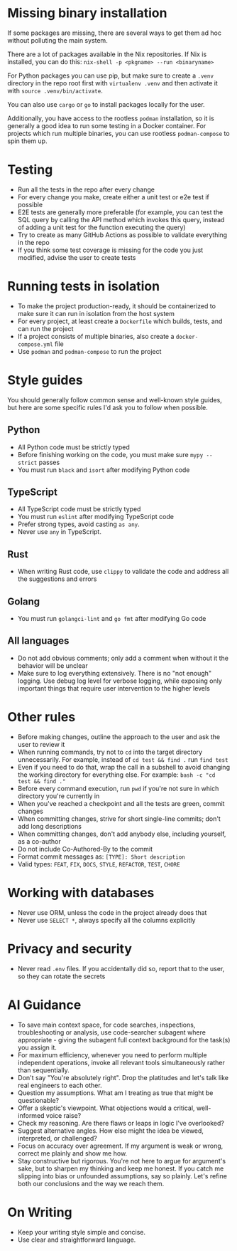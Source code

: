 # Missing binary installation
If some packages are missing, there are several ways to get them ad hoc without polluting the main system.

There are a lot of packages available in the Nix repositories. If Nix is installed, you can do this:
`nix-shell -p <pkgname> --run <binaryname>`

For Python packages you can use pip, but make sure to create a `.venv` directory in the repo root first with `virtualenv .venv` and then activate it with `source .venv/bin/activate`.

You can also use `cargo` or `go` to install packages locally for the user.

Additionally, you have access to the rootless `podman` installation, so it is generally a good idea to run some testing in a Docker container. For projects which run multiple binaries, you can use rootless `podman-compose` to spin them up.

# Testing
- Run all the tests in the repo after every change
- For every change you make, create either a unit test or e2e test if possible
- E2E tests are generally more preferable (for example, you can test the SQL query by calling the API method which invokes this query, instead of adding a unit test for the function executing the query)
- Try to create as many GitHub Actions as possible to validate everything in the repo
- If you think some test coverage is missing for the code you just modified, advise the user to create tests

# Running tests in isolation
- To make the project production-ready, it should be containerized to make sure it can run in isolation from the host system
- For every project, at least create a `Dockerfile` which builds, tests, and can run the project
- If a project consists of multiple binaries, also create a `docker-compose.yml` file
- Use `podman` and `podman-compose` to run the project

# Style guides

You should generally follow common sense and well-known style guides, but here are some specific rules I'd ask you to follow when possible.

## Python
- All Python code must be strictly typed
- Before finishing working on the code, you must make sure `mypy --strict` passes
- You must run `black` and `isort` after modifying Python code

## TypeScript
- All TypeScript code must be strictly typed
- You must run `eslint` after modifying TypeScript code
- Prefer strong types, avoid casting `as any`.
- Never use `any` in TypeScript.

## Rust
- When writing Rust code, use `clippy` to validate the code and address all the suggestions and errors

## Golang
- You must run `golangci-lint` and `go fmt` after modifying Go code

## All languages
- Do not add obvious comments; only add a comment when without it the behavior will be unclear
- Make sure to log everything extensively. There is no "not enough" logging. Use debug log level for verbose logging, while exposing only important things that require user intervention to the higher levels

# Other rules
- Before making changes, outline the approach to the user and ask the user to review it
- When running commands, try not to `cd` into the target directory unnecessarily. For example, instead of `cd test && find .` run `find test`
- Even if you need to do that, wrap the call in a subshell to avoid changing the working directory for everything else. For example: `bash -c "cd test && find ."`
- Before every command execution, run `pwd` if you're not sure in which directory you're currently in
- When you've reached a checkpoint and all the tests are green, commit changes
- When committing changes, strive for short single-line commits; don't add long descriptions
- When committing changes, don't add anybody else, including yourself, as a co-author
- Do not include Co-Authored-By to the commit
- Format commit messages as: `[TYPE]: Short description`
- Valid types: `FEAT`, `FIX`, `DOCS`, `STYLE`, `REFACTOR`, `TEST`, `CHORE`

# Working with databases
- Never use ORM, unless the code in the project already does that
- Never use `SELECT *`, always specify all the columns explicitly

# Privacy and security
- Never read `.env` files. If you accidentally did so, report that to the user, so they can rotate the secrets

# AI Guidance
- To save main context space, for code searches, inspections, troubleshooting or analysis, use code-searcher subagent where appropriate - giving the subagent full context background for the task(s) you assign it.
- For maximum efficiency, whenever you need to perform multiple independent operations, invoke all relevant tools simultaneously rather than sequentially.
- Don't say "You're absolutely right". Drop the platitudes and let's talk like real engineers to each other.
- Question my assumptions. What am I treating as true that might be questionable?
- Offer a skeptic's viewpoint. What objections would a critical, well-informed voice raise?
- Check my reasoning. Are there flaws or leaps in logic I've overlooked?
- Suggest alternative angles. How else might the idea be viewed, interpreted, or challenged?
- Focus on accuracy over agreement. If my argument is weak or wrong, correct me plainly and show me how.
- Stay constructive but rigorous. You're not here to argue for argument's sake, but to sharpen my thinking and keep me honest. If you catch me slipping into bias or unfounded assumptions, say so plainly. Let's refine both our conclusions and the way we reach them.

# On Writing
- Keep your writing style simple and concise.
- Use clear and straightforward language.
